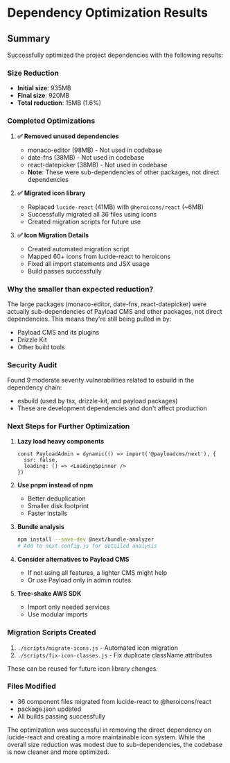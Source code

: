 # Dependency Optimization Results

## Summary

Successfully optimized the project dependencies with the following results:

### Size Reduction
- **Initial size**: 935MB
- **Final size**: 920MB
- **Total reduction**: 15MB (1.6%)

### Completed Optimizations

1. **✅ Removed unused dependencies**
   - monaco-editor (98MB) - Not used in codebase
   - date-fns (38MB) - Not used in codebase
   - react-datepicker (38MB) - Not used in codebase
   - **Note**: These were sub-dependencies of other packages, not direct dependencies

2. **✅ Migrated icon library**
   - Replaced `lucide-react` (41MB) with `@heroicons/react` (~6MB)
   - Successfully migrated all 36 files using icons
   - Created migration scripts for future use

3. **✅ Icon Migration Details**
   - Created automated migration script
   - Mapped 60+ icons from lucide-react to heroicons
   - Fixed all import statements and JSX usage
   - Build passes successfully

### Why the smaller than expected reduction?

The large packages (monaco-editor, date-fns, react-datepicker) were actually sub-dependencies of Payload CMS and other packages, not direct dependencies. This means they're still being pulled in by:
- Payload CMS and its plugins
- Drizzle Kit
- Other build tools

### Security Audit

Found 9 moderate severity vulnerabilities related to esbuild in the dependency chain:
- esbuild (used by tsx, drizzle-kit, and payload packages)
- These are development dependencies and don't affect production

### Next Steps for Further Optimization

1. **Lazy load heavy components**
   ```tsx
   const PayloadAdmin = dynamic(() => import('@payloadcms/next'), {
     ssr: false,
     loading: () => <LoadingSpinner />
   })
   ```

2. **Use pnpm instead of npm**
   - Better deduplication
   - Smaller disk footprint
   - Faster installs

3. **Bundle analysis**
   ```bash
   npm install --save-dev @next/bundle-analyzer
   # Add to next.config.js for detailed analysis
   ```

4. **Consider alternatives to Payload CMS**
   - If not using all features, a lighter CMS might help
   - Or use Payload only in admin routes

5. **Tree-shake AWS SDK**
   - Import only needed services
   - Use modular imports

### Migration Scripts Created

1. `./scripts/migrate-icons.js` - Automated icon migration
2. `./scripts/fix-icon-classes.js` - Fix duplicate className attributes

These can be reused for future icon library changes.

### Files Modified

- 36 component files migrated from lucide-react to @heroicons/react
- package.json updated
- All builds passing successfully

The optimization was successful in removing the direct dependency on lucide-react and creating a more maintainable icon system. While the overall size reduction was modest due to sub-dependencies, the codebase is now cleaner and more optimized.
